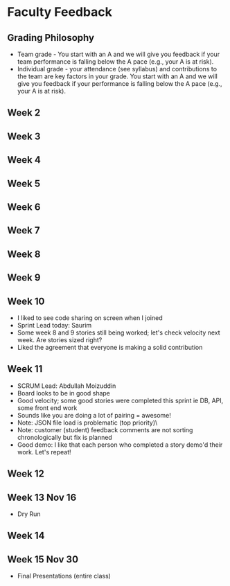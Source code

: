 # Faculty Feedback #

## Grading Philosophy ##
- Team grade - You start with an A and we will give you feedback if your team performance is falling below the A pace (e.g., your A is at risk).
- Individual grade - your attendance (see syllabus) and contributions to the team are key factors in your grade.  You start with an A and we will give you feedback if your performance is falling below the A pace (e.g., your A is at risk).

## Week 2 ##

## Week 3 ##

## Week 4 ##

## Week 5 ##

## Week 6 ##

## Week 7 ##

## Week 8 ##

## Week 9 ##

## Week 10 ##
- I liked to see code sharing on screen when I joined
- Sprint Lead today: Saurim
- Some week 8 and 9 stories still being worked; let's check velocity next week. Are stories sized right?
- Liked the agreement that everyone is making a solid contribution

## Week 11 ##

 - SCRUM Lead: Abdullah Moizuddin
 - Board looks to be in good shape
 - Good velocity; some good stories were completed this sprint ie DB, API, some front end work
 - Sounds like you are doing a lot of pairing = awesome!
 - Note: JSON file load is problematic (top priority)\
 - Note: customer (student) feedback comments are not sorting chronologically but fix is planned
 - Good demo: I like that each person who completed a story demo'd their work. Let's repeat!

## Week 12 ##

## Week 13 Nov 16 ##
- Dry Run

## Week 14 ##

## Week 15 Nov 30 ##

- Final Presentations (entire class)
